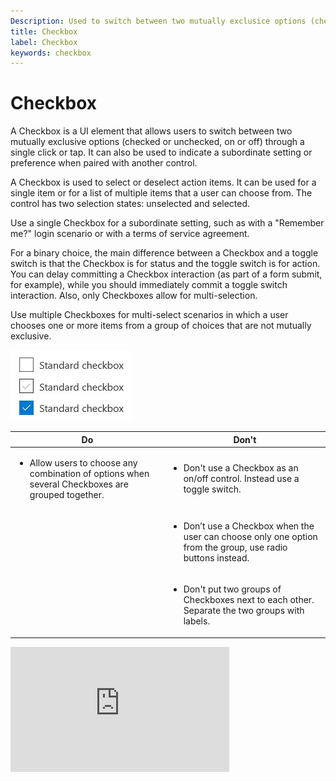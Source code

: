 ```yaml
---
Description: Used to switch between two mutually exclusice options (checked or unchecked, on or off) through a single click or tap.
title: Checkbox
label: Checkbox
keywords: checkbox
---
```


# Checkbox

A Checkbox is a UI element that allows users to switch between two mutually exclusive options (checked or unchecked, on or off) through a single click or tap. It can also be used to indicate a subordinate setting or preference when paired with another control.

A Checkbox is used to select or deselect action items. It can be used for a single item or for a list of multiple items that a user can choose from. The control has two selection states: unselected and selected.

Use a single Checkbox for a subordinate setting, such as with a "Remember me?" login scenario or with a terms of service agreement.

For a binary choice, the main difference between a Checkbox and a toggle switch is that the Checkbox is for status and the toggle switch is for action. You can delay committing a Checkbox interaction (as part of a form submit, for example), while you should immediately commit a toggle switch interaction. Also, only Checkboxes allow for multi-selection.

Use multiple Checkboxes for multi-select scenarios in which a user chooses one or more items from a group of choices that are not mutually exclusive.


![](../../assets/Checkbox.Default.jpg?raw=true)


<center>
<table>
    <thead>
        <tr>
            <th>Do</th>
            <th>Don't</th>
        </tr>
    <thead>
    <tbody>
        <tr>
            <td><ul><li>Allow users to choose any combination of options when several Checkboxes are grouped together.</ul></li></td>
            <td><ul><li>Don't use a Checkbox as an on/off control. Instead use a toggle switch.</ul></li></td>
        </tr>
        <tr>
            <td></td>
            <td><ul><li>Don’t use a Checkbox when the user can choose only one option from the group, use radio buttons instead.</ul></li></td>
        </tr>
        <tr>
            <td></td>
            <td><ul><li>Don't put two groups of Checkboxes next to each other. Separate the two groups with labels.</ul></li></td>
        </tr>
    </tbody>
</table>
</center>


<!-- <iframe src="https://developer.microsoft.com/en-us/fabric#/components/checkbox"></iframe> -->
<iframe width="350" height="200" src="https://www.youtube.com/embed/sPNk0Q7hhUg" frameborder="0" allowfullscreen></iframe>